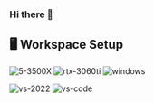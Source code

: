 ### Hi there 👋

<!--
**CrimsonR4ven/CrimsonR4ven** is a ✨ _special_ ✨ repository because its `README.md` (this file) appears on your GitHub profile.

Here are some ideas to get you started:

- 🔭 I’m currently working on ...
- 🌱 I’m currently learning ...
- 👯 I’m looking to collaborate on ...
- 🤔 I’m looking for help with ...
- 💬 Ask me about ...
- 📫 How to reach me: ...
- 😄 Pronouns: ...
- ⚡ Fun fact: ...
-->

## 🖥️ Workspace Setup
![5-3500X](https://img.shields.io/badge/AMD-Ryzen_5-red?style=for-the-badge&logo=intel&logoColor=white)
![rtx-3060ti](https://img.shields.io/badge/NVIDIA-GTX_660-76B900?style=for-the-badge&logo=nvidia&logoColor=white)
![windows](https://img.shields.io/badge/Windows_10-0078D6?style=for-the-badge&logo=windows&logoColor=white)

![vs-2022](https://img.shields.io/badge/Visual_Studio-2022-007ACC?style=for-the-badge&logo=Visual-Studio&logoColor=white)
![vs-code](https://img.shields.io/badge/Visual_Studio-Code-007ACC?style=for-the-badge&logo=Visual-Studio-Code&logoColor=white)
